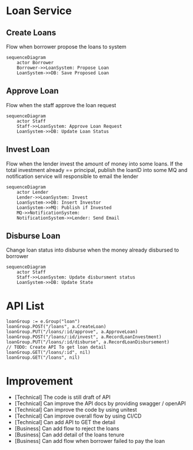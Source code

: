 # Loan Service

## Create Loans
Flow when borrower propose the loans to system
```mermaid
sequenceDiagram
    actor Borrower
    Borrower->>LoanSystem: Propose Loan
    LoanSystem->>DB: Save Proposed Loan
```

## Approve Loan
Flow when the staff approve the loan request

```mermaid
sequenceDiagram
    actor Staff
    Staff->>LoanSystem: Approve Loan Request
    LoanSystem->>DB: Update Loan Status
```


## Invest Loan
Flow when the lender invest the amount of money into some loans.
If the total investment already == principal, publish the loanID into some MQ and notification service will responsible to email the lender
```mermaid
sequenceDiagram
    actor Lender
    Lender->>LoanSystem: Invest
    LoanSystem->>DB: Insert Investor
    LoanSystem->>MQ: Publish if Invested
    MQ->>NotificationSystem: 
    NotificationSystem->>Lender: Send Email

```

## Disburse Loan
Change loan status into disburse when the money already disbursed to borrower

```mermaid
sequenceDiagram
    actor Staff
    Staff->>LoanSystem: Update disbursment status
    LoanSystem->>DB: Update State
```


# API List
```
loanGroup := e.Group("loan")
loanGroup.POST("/loans", a.CreateLoan)
loanGroup.PUT("/loans/:id/approve", a.ApproveLoan)
loanGroup.POST("/loans/:id/invest", a.RecordLoanInvestment)
loanGroup.PUT("/loans/:id/disburse", a.RecordLoanDisbursement)
// TODO: Create API To get loan detail
loanGroup.GET("/loans/:id", nil)
loanGroup.GET("/loans", nil)
```

# Improvement
* [Technical] The code is still draft of API
* [Technical] Can improve the API docs by providing swagger / openAPI
* [Technical] Can improve the code by using unitest
* [Technical] Can improve overall flow by using CI/CD
* [Technical] Can add API to GET the detail
* [Business] Can add flow to reject the loans
* [Business] Can add detail of the loans tenure
* [Business] Can add flow when borrower failed to pay the loan



